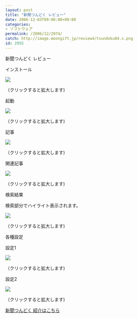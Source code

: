 ```yaml
---
layout: post
title: "新聞つんどく レビュー"
date: 2006-12-03T09:00:00+09:00
categories:
- ソフトウェア
permalink: /2006/12/2974/
catch: http://image.moongift.jp/review4/tsundoku04.s.png
id: 2955
---
```

新聞つんどく レビュー  
<!--more-->

インストール

  

[![](http://image.moongift.jp/review4/tsundoku01.s.png)](http://image.moongift.jp/review4/tsundoku01.png)  
  
（クリックすると拡大します)

  

起動

  

[![](http://image.moongift.jp/review4/tsundoku02.s.png)](http://image.moongift.jp/review4/tsundoku02.png)  
  
（クリックすると拡大します)

  

記事

  

[![](http://image.moongift.jp/review4/tsundoku03.s.png)](http://image.moongift.jp/review4/tsundoku03.png)  
  
（クリックすると拡大します)

  

関連記事

  

[![](http://image.moongift.jp/review4/tsundoku04.s.png)](http://image.moongift.jp/review4/tsundoku04.png)  
  
（クリックすると拡大します)

  

検索結果

  

検索部分でハイライト表示されます。

  

[![](http://image.moongift.jp/review4/tsundoku05.s.png)](http://image.moongift.jp/review4/tsundoku05.png)  
  
（クリックすると拡大します)

  

各種設定

  

設定1

  

[![](http://image.moongift.jp/review4/tsundoku06.s.png)](http://image.moongift.jp/review4/tsundoku06.png)  
  
（クリックすると拡大します)

  

設定2

  

[![](http://image.moongift.jp/review4/tsundoku07.s.png)](http://image.moongift.jp/review4/tsundoku07.png)  
  
（クリックすると拡大します)

  

[新聞つんどく 紹介はこちら](http://fw.moongift.jp/intro/i-2973.html)

